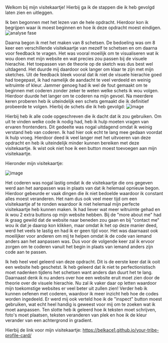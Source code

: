 Welkom bij mijn visitekaartje! Hierbij ga ik de stappen die ik heb gevolgd laten zien en uitleggen.

Ik ben begonnen met het lezen van de hele opdracht. Hierdoor kon ik begrijpen waar ik moest beginnen en hoe ik deze opdracht moest eindigen.
![analyse fase ](https://github.com/Belkace1/your-tribe-profile-card/assets/59538876/3777d4e1-ed7b-4d1a-81ea-5b9471d644c3)

Daarna begon ik met het maken van 8 schetsen.
De bedoeling was om 8 keer een verschillende visitekaartje van mezelf te schetsen en om daarna voor feedback te vragen. Het was vooral moeilijk om te visualiseren wat ik wou doen met mijn website en wat precies zou passen bij de visuele hierachie. Het toepassen van de theorie op de sketch was dus best wel uitdagend. Het duurde mij daardoor ook langer om klaar te zijn met mijn sketches. Uit de feedback bleek vooral dat ik niet de visuele hierachie goed had toegepast, ik had namelijk de aandacht te veel verdeeld en weinig witruimte of kleur. Jammer genoeg had ik wel de fout gemaakt om te beginnen met coderen zonder zeker te weten welke schets ik wou volgen. Hierdoor duurde het langer om te coderen na mijn gevoel. Na meerdere keren proberen heb ik uiteindelijk een schets gemaakt die ik definitief probeerde te volgen.  Hierbij de schets die ik heb gevolgd: 
![image](https://github.com/Belkace1/your-tribe-profile-card/assets/59538876/5d995220-9443-4d27-a5e1-ad6fe45570f6)

Hierbij heb ik alle code opgeschreven die ik dacht dat ik zou gebruiken. Om uit te vinden welke code ik nodig had, heb ik hulp moeten vragen van ervaren frontenders. Dit gedeelte was nogal uitdagend omdat ik weinig verstand heb van coderen. Ik had hier ook echt te lang mee gedaan voordat ik hulp vroeg. Hierdoor deed ik veel langer met het uitvoeren van deze opdracht en heb ik uiteindelijk minder kunnen bereiken met deze visitekaartje. Ik wist ook niet hoe ik een button moest toevoegen aan mijn visitekaartje.

Hieronder mijn visitekaartje:

![image](https://github.com/Belkace1/your-tribe-profile-card/assets/59538876/1f9a37b5-7693-41b0-a72e-8bfd83ba67fe)

Het coderen was nogal lastig omdat ik de visitekaartje die ons gegeven werd aan het aanpassen was in plaats van dat ik helemaal opnieuw begon. Hierdoor gebeurde er vaak dingen die ik niet bedoelde waardoor ik constant alles moest veranderen. Het nam dus ook veel meer tijd om een visitekaartje af te ronden waardoor ik niet helemaal mijn perfecte visitekaartje heb kunnen maken. Ik had liever wat meer witruimte gehad en ik wou 2 extra buttons op mijn website hebben. Bij de "more about me" had ik graag gewild dat de website naar beneden zou gaan en bij "contact me" wou ik dat je daarop kon klikken, maar omdat ik het op deze manier deed, werd het veels te lastig en had ik er geen tijd voor. Het was daarnaast ook moeilijker voor anderen om mij te helpen omdat ik de code van iemand anders aan het aanpassen was. Dus voor de volgende keer zal ik ervoor zorgen om te coderen vanuit het begin in plaats van iemand anders zijn code aan te passen.

Ik heb heel veel geleerd van deze opdracht. Dit is de eerste keer dat ik ooit een website heb geschetst. Ik heb geleerd dat ik niet te perfectionistisch moet nadenken tijdens het schetsen want anders dan duurt het te lang. Daarnaast denk ik nu anders over hoe een website eruit moet zien door de theorie over de visuele hierachie. Nu zal ik vaker daar op letten waardoor mijn toekomstige websites er veel beter uit zullen zien! Verder heb ik kunnen oefenen met coderen, waardoor ik meer inzicht heb hoe de codes worden ingedeeld. Er werd mij ook verteld hoe ik de "inspect" button moest gebruiken, wat echt heel handig is geweest voor mij om te zoeken wat ik moet aanpassen. Ten slotte heb ik geleerd hoe ik teksten moet schrijven, foto's moet plaatsen, teksten veranderen van plek en hoe ik de kleur verander van een achtergrond in gradient.

Hierbij de link voor mijn visitekaartje:
https://belkace1.github.io/your-tribe-profile-card/
